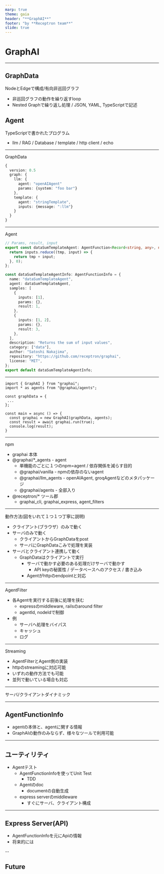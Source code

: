 ```yaml
---
marp: true
theme: gaia
header: "**GraphAI**"
footer: "by **Receptron team**"
slide: true
---
```


# GraphAI


---

## GraphData

NodeとEdgeで構成/有向非巡回グラフ
 - 非巡回グラフの動作を繰り返すloop
 - Nested Graphで繰り返し処理 / JSON, YAML, TypeScriptで記述

## Agent
TypeScriptで書かれたプログラム
- llm / RAG / Database / template / http client / echo

---

GraphData
```TypeScript
{
  version: 0.5
  graph: {
    llm: {
      agent: "openAIAgent"
      params: {system: "foo bar"}
    },
    template: {
      agent: "stringTemplate",
      inputs: {message: ":llm"}
    }
  }
}
```

---
Agent
```TypeScript
// Params, result, input
export const dataSumTemplateAgent: AgentFunction<Record<string, any>, number, number> = async ({ inputs }) => {
  return inputs.reduce((tmp, input) => {
    return tmp + input;
  }, 0);
};

const dataSumTemplateAgentInfo: AgentFunctionInfo = {
  name: "dataSumTemplateAgent",
  agent: dataSumTemplateAgent,
  samples: [
    {
      inputs: [1],
      params: {},
      result: 1,
    },
    {
      inputs: [1, 2],
      params: {},
      result: 3,
    },
  ],
  description: "Returns the sum of input values",
  category: ["data"],
  author: "Satoshi Nakajima",
  repository: "https://github.com/receptron/graphai",
  license: "MIT",
};
export default dataSumTemplateAgentInfo;


```
---

```
import { GraphAI } from "graphai";
import * as agents from "@graphai/agents";

const graphData = {
 ...
};

const main = async () => {
  const graphai = new GraphAI(graphData, agents);
  const result = await graphai.run(true);
  console.log(result);
}

```

---

npm
- graphai 本体
- @graphai/*_agents - agent
  - 単機能のごとに１つのnpm=agent / 依存関係を減らす目的
  - @graphai/vanilla - npmの依存のないagent
  - @graphai/llm_agents - openAIAgent, groqAgentなどのメタパッケージ
  - @graphai/agents - 全部入り
- @receptron/* ツール郡
  - graphai_cli, graphai_express, agent_filters

---

動作方法(図をいれて１つ１つ丁寧に説明)
 - クライアント(ブラウザ）のみで動く
 - サーバのみで動く
   - クライアントからGraphDataをpost
   - サーバにGraphDataこみで処理を実装
 - サーバとクライアント連携して動く
   - GraphDataはクライアントで実行
     - サーバで動かす必要のある処理だけサーバで動かす
       - API keyの秘匿性 / データベースへのアクセス / 書き込み
     - Agentがhttpのendpointと対応

---

AgentFilter
 - 各Agentを実行する前後に処理を挟む
   - expressのmiddleware, railsのaround filter
   - agentId, nodeIdで制御
 - 例
   - サーバへ処理をバイパス
   - キャッシュ
   - ログ
---

Streaming
 - AgentFilterとAgent側の実装
 - httpのstreamingに対応可能
 - いずれの動作方法でも可能
 - 並列で動いている場合も対応

---

サーバ/クライアントダイナミック


---

## AgentFunctionInfo
- agentの本体と、agentに関する情報
- GraphAIの動作のみならず、様々なツールで利用可能


---

## ユーティリティ
- Agentテスト
  - AgentFunctionInfoを使ってUnit Test
    - TDD
  - Agentのdoc
    - documentの自動生成
  - express serverのmiddleware
    - すぐにサーバ、クライアント構成
---

## Express Server(API)
 - AgentFunctionInfoを元にApiの情報
 - 将来的には

--

## Future
